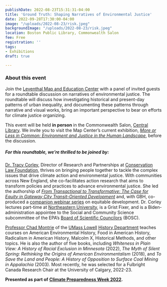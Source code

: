 ```yaml
---
publishDate: 2022-08-23T15:31:31-04:00
title: 'Ground Truth: Shaping Narratives of Environmental Justice'
date: 2022-09-28T17:30:00-04:00
image: "/uploads/2022-08-23/risk.jpeg"
backgroundImage: "/uploads/2022-08-23/risk.jpeg"
location: Boston Public Library, Commonwealth Salon
fee: Free
registration: ''
tags:
- Exhibitions
draft: true

---
```

### About this event

Join the [Leventhal Map and Education Center](https://www.leventhalmap.org/) with a panel of invited guests for a roundtable discussion on narratives of environmental justice. The roundtable will discuss how investigating historical and present-day patterns of urban inequality, and documenting these patterns through narrative and visual works, bring an important perspective to bear on efforts for climate justice organizing.

This event will be held **in person** in the Commonwealth Salon, [Central Library](https://www.bpl.org/locations/3/). We invite you to visit the Map Center’s current exhibition, [_More or Less in Common: Environment and Justice in the Human Landscape_](https://www.leventhalmap.org/digital-exhibitions/more-or-less-in-common/), before the discussion.

##### **For this roundtable, we’re thrilled to be joined by:**

[Dr. Tracy Corley](https://www.clf.org/about/our-team/tracy-corley), Director of Research and Partnerships at [Conservation Law Foundation](https://www.clf.org/), thrives on bringing people together to tackle the complex issues that drive climate action and environmental justice. With communities across New England, she co-facilitates action research that aims to transform policies and practices to advance environmental justice. She led the authorship of [_From Transactional to Transformative: The Case for Equity in Gateway City Transit-Oriented Development_](https://massinc.org/research/equity-report/) and, with GBH, co-produced a [companion webinar series](https://forum-network.org/series/ttod-transformative-transit-oriented-development-talks/) on equitable development. Dr. Corley lectures part-time at [Northeastern University](https://www.northeastern.edu/), is a Grist Fixer, and is a Biden-administration appointee to the Social and Community Science subcommittee of the EPA’s [Board of Scientific Councilors](https://www.epa.gov/bosc) (BOSC).

[Professor Chad Montrie](https://www.uml.edu/fahss/history/faculty/montrie-chad.aspx) of the [UMass Lowell](https://www.uml.edu/) [History Department](https://www.uml.edu/fahss/history/) teaches courses on American Environmental History, Food in American History, Radicalism in American History, Malcolm X, Historical Methods, and other topics. He is also the author of five books, including _Whiteness in Plain View: A History of Racial Exclusion in Minnesota_ (2022), _The Myth of Silent Spring: Rethinking the Origins of American Environmentalism_ (2018), and _To Save the Land and People: A History of Opposition to Surface Coal Mining in Appalachia_ (2003). Most recently, he was selected for a Fulbright Canada Research Chair at the University of Calgary, 2022-23.

**Presented as part of** [**Climate Preparedness Week 2022**](https://www.climatecrew.org/climate_prep_week_2022?locale=en)**.**